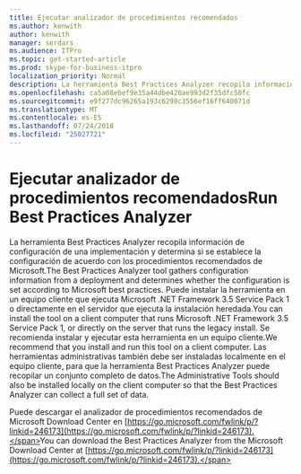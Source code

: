 ```yaml
---
title: Ejecutar analizador de procedimientos recomendados
ms.author: kenwith
author: kenwith
manager: serdars
ms.audience: ITPro
ms.topic: get-started-article
ms.prod: skype-for-business-itpro
localization_priority: Normal
description: La herramienta Best Practices Analyzer recopila información de configuración de una implementación y determina si se establece la configuración de acuerdo con los procedimientos recomendados de Microsoft. Puede instalar la herramienta en un equipo cliente que ejecuta Microsoft .NET Framework 3.5 Service Pack 1 o directamente en el servidor que ejecuta la instalación heredada. Se recomienda instalar y ejecutar esta herramienta en un equipo cliente. Las herramientas administrativas también debe ser instaladas localmente en el equipo cliente, para que la herramienta Best Practices Analyzer puede recopilar un conjunto completo de datos.
ms.openlocfilehash: ca5a08ebef9e35a44dbe420ae993d2f35dfc50fc
ms.sourcegitcommit: e9f277dc96265a193c6298c3556ef16ff640071d
ms.translationtype: MT
ms.contentlocale: es-ES
ms.lasthandoff: 07/24/2018
ms.locfileid: "25027721"
---
```

# <a name="run-best-practices-analyzer"></a><span data-ttu-id="fde9e-106">Ejecutar analizador de procedimientos recomendados</span><span class="sxs-lookup"><span data-stu-id="fde9e-106">Run Best Practices Analyzer</span></span>

<span data-ttu-id="fde9e-107">La herramienta Best Practices Analyzer recopila información de configuración de una implementación y determina si se establece la configuración de acuerdo con los procedimientos recomendados de Microsoft.</span><span class="sxs-lookup"><span data-stu-id="fde9e-107">The Best Practices Analyzer tool gathers configuration information from a deployment and determines whether the configuration is set according to Microsoft best practices.</span></span> <span data-ttu-id="fde9e-108">Puede instalar la herramienta en un equipo cliente que ejecuta Microsoft .NET Framework 3.5 Service Pack 1 o directamente en el servidor que ejecuta la instalación heredada.</span><span class="sxs-lookup"><span data-stu-id="fde9e-108">You can install the tool on a client computer that runs Microsoft .NET Framework 3.5 Service Pack 1, or directly on the server that runs the legacy install.</span></span> <span data-ttu-id="fde9e-109">Se recomienda instalar y ejecutar esta herramienta en un equipo cliente.</span><span class="sxs-lookup"><span data-stu-id="fde9e-109">We recommend that you install and run this tool on a client computer.</span></span> <span data-ttu-id="fde9e-110">Las herramientas administrativas también debe ser instaladas localmente en el equipo cliente, para que la herramienta Best Practices Analyzer puede recopilar un conjunto completo de datos.</span><span class="sxs-lookup"><span data-stu-id="fde9e-110">The Administrative Tools should also be installed locally on the client computer so that the Best Practices Analyzer can collect a full set of data.</span></span> 
  
<span data-ttu-id="fde9e-111">Puede descargar el analizador de procedimientos recomendados de Microsoft Download Center en [https://go.microsoft.com/fwlink/p/?linkid=246173](https://go.microsoft.com/fwlink/p/?linkid=246173).</span><span class="sxs-lookup"><span data-stu-id="fde9e-111">You can download the Best Practices Analyzer from the Microsoft Download Center at [https://go.microsoft.com/fwlink/p/?linkid=246173](https://go.microsoft.com/fwlink/p/?linkid=246173).</span></span> 
  

